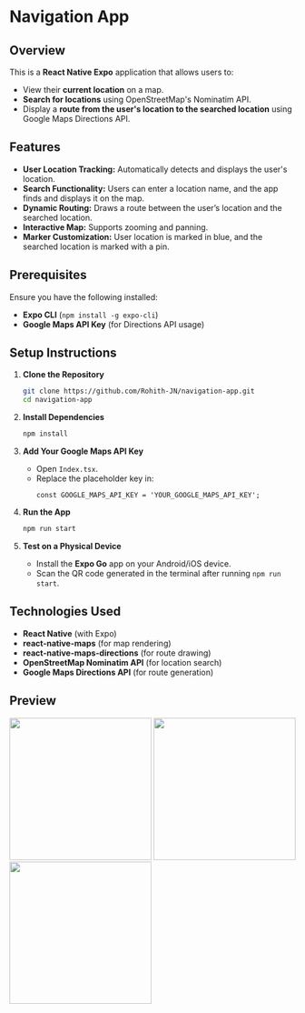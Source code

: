 # Navigation App

## Overview
This is a **React Native Expo** application that allows users to:
- View their **current location** on a map.
- **Search for locations** using OpenStreetMap's Nominatim API.
- Display a **route from the user's location to the searched location** using Google Maps Directions API.

## Features
- **User Location Tracking:** Automatically detects and displays the user's location.
- **Search Functionality:** Users can enter a location name, and the app finds and displays it on the map.
- **Dynamic Routing:** Draws a route between the user’s location and the searched location.
- **Interactive Map:** Supports zooming and panning.
- **Marker Customization:** User location is marked in blue, and the searched location is marked with a pin.

## Prerequisites
Ensure you have the following installed:
- **Expo CLI** (`npm install -g expo-cli`)
- **Google Maps API Key** (for Directions API usage)

## Setup Instructions

1. **Clone the Repository**
   ```sh
   git clone https://github.com/Rohith-JN/navigation-app.git
   cd navigation-app
   ```

2. **Install Dependencies**
   ```sh
   npm install
   ```

3. **Add Your Google Maps API Key**
   - Open `Index.tsx`.
   - Replace the placeholder key in:
     ```tsx
     const GOOGLE_MAPS_API_KEY = 'YOUR_GOOGLE_MAPS_API_KEY';
     ```

4. **Run the App**
   ```sh
   npm run start
   ```

5. **Test on a Physical Device**
   - Install the **Expo Go** app on your Android/iOS device.
   - Scan the QR code generated in the terminal after running `npm run start`.

## Technologies Used
- **React Native** (with Expo)
- **react-native-maps** (for map rendering)
- **react-native-maps-directions** (for route drawing)
- **OpenStreetMap Nominatim API** (for location search)
- **Google Maps Directions API** (for route generation)

## Preview

<div style={{display: "flex", flexDirection: "row"}}>
   <img src = "https://github.com/user-attachments/assets/31effd05-4709-48f2-92c4-e5af2a53a22d" width=250 height=auto />
   <img src = "https://github.com/user-attachments/assets/43be6dcf-a638-4860-8766-80098860bf4c"width=250 height=auto />
   <img src = "https://github.com/user-attachments/assets/be8b5641-7e9d-42f1-bbc9-79c9553a6050"width=250 height=auto />
</div>


